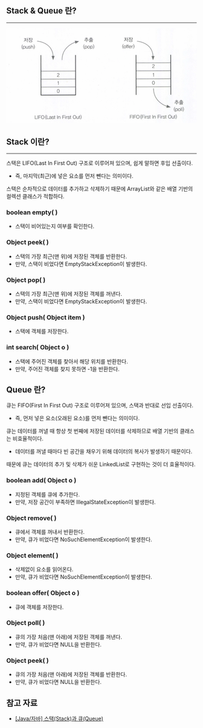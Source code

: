 ## Stack & Queue 란?

---

![Stack & Queue](stack%20%26%20queue.png)

## Stack 이란?

---

스택은 LIFO(Last In First Out) 구조로 이루어져 있으며, 쉽게 말하면 후입 선출이다.

- 즉, 마지막(최근)에 넣은 요소를 먼저 뺀다는 의미이다.

스택은 순차적으로 데이터를 추가하고 삭제하기 때문에 ArrayList와 같은 배열 기반의 컬렉션 클래스가 적합하다.

### boolean empty( )

- 스택이 비어있는지 여부를 확인한다.

### Object peek( )

- 스택의 가장 최근(맨 위)에 저장된 객체를 반환한다.
- 만약, 스택이 비었다면 EmptyStackException이 발생한다.

### Object pop( )

- 스택의 가장 최근(맨 위)에 저장된 객체를 꺼낸다.
- 만약, 스택이 비었다면 EmptyStackException이 발생한다.

### Object push( Object item )

- 스택에 객체를 저장한다.

### int search( Object o )

- 스택에 주어진 객체를 찾아서 해당 위치를 반환한다.
- 만약, 주어진 객체를 찾지 못하면 -1을 반환한다.

## Queue 란?

큐는 FIFO(First In First Out) 구조로 이루어져 있으며, 스택과 반대로 선입 선출이다.

- 즉, 먼저 넣은 요소(오래된 요소)를 먼저 뺀다는 의미이다.

큐는 데이터를 꺼낼 때 항상 첫 번째에 저장된 데이터를 삭제하므로 배열 기반의 클래스는 비효율적이다.

- 데이터를 꺼낼 때마다 빈 공간을 채우기 위해 데이터의 복사가 발생하기 때문이다.

때문에 큐는 데이터의 추가 및 삭제가 쉬운 LinkedList로 구현하는 것이 더 효율적이다.

### boolean add( Object o )

- 지정된 객체를 큐에 추가한다.
- 만약, 저장 공간이 부족하면 IllegalStateException이 발생한다.

### Object remove( )

- 큐에서 객체를 꺼내서 반환한다.
- 만약, 큐가 비었다면 NoSuchElementException이 발생한다.

### Object element( )

- 삭제없이 요소를 읽어온다.
- 만약, 큐가 비었다면 NoSuchElementException이 발생한다.

### boolean offer( Object o )

- 큐에 객체를 저장한다.

### Object poll( )

- 큐의 가장 처음(맨 아래)에 저장된 객체를 꺼낸다.
- 만약, 큐가 비었다면 NULL을 반환한다.

### Object peek( )

- 큐의 가장 처음(맨 아래)에 저장된 객체를 반환한다.
- 만약, 큐가 비었다면 NULL을 반환한다.

## 참고 자료
- [[Java/자바] 스택(Stack)과 큐(Queue)](https://hstory0208.tistory.com/entry/Java%EC%9E%90%EB%B0%94-%EC%8A%A4%ED%83%9DStack%EA%B3%BC-%ED%81%90Queue)
